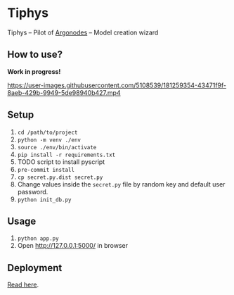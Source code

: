 # Tiphys
Tiphys – Pilot of [Argonodes](https://github.com/hestiaAI/Argonodes) – Model creation wizard

## How to use?
**Work in progress!**

https://user-images.githubusercontent.com/5108539/181259354-43471f9f-8aeb-429b-9949-5de98940b427.mp4

## Setup
1. `cd /path/to/project`
2. `python -m venv ./env`
3. `source ./env/bin/activate`
4. `pip install -r requirements.txt`
5. TODO script to install pyscript
6. `pre-commit install`
7. `cp secret.py.dist secret.py`
8. Change values inside the `secret.py` file by random key and default user password.
9. `python init_db.py`

## Usage
1. `python app.py`
2. Open http://127.0.0.1:5000/ in browser

## Deployment
[Read here](https://flask.palletsprojects.com/en/2.0.x/deploying/).
